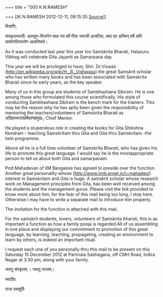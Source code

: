 +++
title = "000 K.N.RAMESH"

+++
[[K.N.RAMESH	2012-12-11, 09:15:35 [Source](https://groups.google.com/g/samskrita/c/5Cjf_mvQcu8)]]



  
मित्राणि,

  

संस्कृतभारती- हलसूरु-विभागेन यथा गत वर्षे गीता जयन्ती आचरिता, तथा एव अस्मिन् वर्षे अपि समर्पणदिनरूपेण आचरिष्यते।

  

As it was conducted last year this year too Samskrita Bharati, Halasuru Vibhag will celebrate Gita Jayanti as Samarpana day. 

  

This year we will be privileged to have, Shri. Dr.Viswas (<http://en.wikipedia.org/wiki/H._R._Vishwasa>) the great Samskrit scholar who has written many books and has been associated with Samskrita Bharati since its early years, as the key speaker.

  

Many of us in this group are students of Sambhashana Sibiram. He is one among those who formulated this course scientifically. His style of conducting Sambhashana Sibiram is the bench mark for the trainers. This may be the reason why he has aptly been given the responsibility of mentoring the teachers/volunteers of Samskrita Bharati as अखिलभारतप्रशिक्षणप्रमुख:, Chief Mentor.

  

He played a stupendous role in creating the books for Gita Shikshna Kendram - teaching Samskritam thru Gita and Gita thru Samskritam -the twin programme.

  

Above all he is a full time volunteer of Samskrita Bharati, who has given his life to promote this great language. I would say he is the mostappropriate person to tell us about both Gita and samarpanam.

  

Prof.Mahadevan of IIM Bangalore has agreed to preside over the function. Another great personality whose (http://www.iimb.ernet.in/\~mahadev/) interest in Samskritam and Gita is huge. A samskrit scholar whose research work on Management principles from Gita, has been well received among the students and the management gurus. Please visit the link provided to know more about him, for the fear of this mail being too long, I stop here. Otherwise I may have to write a separate mail to introduce him properly.  
  
The invitation for the function is attached with this mail.  
  

For the samskrit students, lovers, volunteers of Samskrita bharati, this is as important a function as how a family pooja is regarded.All of us assembling in one place and displaying our commitment to promotion of this great language, by learning, teaching, propagating, creating an environment to learn by others, is indeed an important ritual. 

  

I request each one of you personally thru this mail to be present on this Saturday 15 December 2012 at Parimala Sabhagana, off CMH Road, Indira Nagar at 3:30 pm, along with your family.  
  
जयतु संस्कृतम् । जयतु भारतम्।  
  
भवदीय:  
  
राजा राममूर्तिः  
  

  

  

  

  

